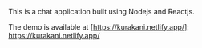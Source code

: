 This is a chat application built using Nodejs and Reactjs.

The demo is available at [https://kurakani.netlify.app/]: https://kurakani.netlify.app/
